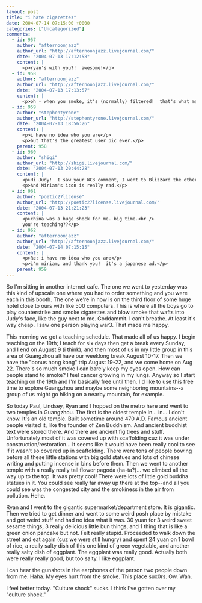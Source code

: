```yaml
---
layout: post
title: "i hate cigarettes"
date: 2004-07-14 07:15:00 +0000
categories: ["Uncategorized"]
comments:
  - id: 957
    author: "afternoonjazz"
    author_url: "http://afternoonjazz.livejournal.com/"
    date: "2004-07-13 17:12:58"
    content: |
      <p>ryan's with you?!  awesome!</p>
  - id: 958
    author: "afternoonjazz"
    author_url: "http://afternoonjazz.livejournal.com/"
    date: "2004-07-13 17:13:57"
    content: |
      <p>oh - when you smoke, it's (normally) filtered!  that's what makes it easier for us than second handers.  i mean, i've been smoke free for over a year, but i remember what it's like.  there's nothing like smoking and gaming at the same time...</p>
  - id: 959
    author: "stephentyrone"
    author_url: "http://stephentyrone.livejournal.com/"
    date: "2004-07-13 18:56:26"
    content: |
      <p>i have no idea who you are</p>
      <p>but that's the greatest user pic ever.</p>
    parent: 958
  - id: 960
    author: "shigi"
    author_url: "http://shigi.livejournal.com/"
    date: "2004-07-13 20:44:28"
    content: |
      <p>Hi Judy!  I saw your WC3 comment, I went to Blizzard the other day for the first time.  I was like going crazy, especially at the life size Diablo that was guarding the front door.  </p>
      <p>And Miriam's icon is really rad.</p>
  - id: 961
    author: "poetic27license"
    author_url: "http://poetic27license.livejournal.com/"
    date: "2004-07-13 21:21:23"
    content: |
      <p>china was a huge shock for me. big time.<br />
      you're teaching??</p>
  - id: 962
    author: "afternoonjazz"
    author_url: "http://afternoonjazz.livejournal.com/"
    date: "2004-07-14 07:15:15"
    content: |
      <p>Re: i have no idea who you are</p>
      <p>i'm miriam, and thank you!  it's a japanese ad.</p>
    parent: 959
---
```


So I'm sitting in another internet cafe. The one we went to yesterday was this kind of upscale one where you had to order something and you were each in this booth. The one we're in now is on the third floor of some huge hotel close to ours with like 500 computers. This is where all the boys go to play counterstrike and smoke cigarettes and blow smoke that wafts into Judy's face, like the guy next to me. Goddammit. I can't breathe. At least it's way cheap. I saw one person playing war3. That made me happy. 

This morning we got a teaching schedule. That made all of us happy. I begin teaching on the 19th; I teach for six days then get a break every Sunday, and I end on August 9 (i think), and then most of us in my little group in this area of Guangzhou all have our weeklong break August 10-17. Then we have the "bonus hong kong" trip August 19-22, and we come home on Aug 22. There's so much smoke I can barely keep my eyes open. How can people stand to smoke? I feel cancer growing in my lungs. Anyway so I start teaching on the 19th and I'm basically free until then. I'd like to use this free time to explore Guangzhou and maybe some neighboring mountains--a group of us might go hiking on a nearby mountain, for example.

So today Paul, Lindsey, Ryan and I hopped on the metro here and went to two temples in Guangzhou. The first is the oldest temple in... in... I don't know. It's an old temple. Built sometime around 470 A.D. Famous ancient people visited it, like the founder of Zen Buddhism. And ancient buddhist text were stored there. And there are ancient fig trees and stuff. Unfortunately most of it was covered up with scaffolding cuz it was under construction/restoration... It seems like it would have been really cool to see if it wasn't so covered up in scaffolding. There were tons of people bowing before all these little stations with big gold statues and lots of chinese writing and putting incense in bins before them. Then we went to another temple with a really really tall flower pagoda (ha-ta?)... we climbed all the way up to the top. It was pretty cool! There were lots of little gold buddha statues in it. You could see really far away up there at the top--and all you could see was the congested city and the smokiness in the air from pollution. Hehe.

Ryan and I went to the gigantic supermarket/department store. It is gigantic. Then we tried to get dinner and went to some weird posh place by mistake and got weird stuff and had no idea what it was. 30 yuan for 3 weird sweet sesame things, 3 really delicious little bun things, and 1 thing that is like a green onion pancake but not. Felt really stupid. Proceeded to walk down the street and eat again (cuz we were still hungry) and spent 24 yuan on 1 bowl of rice, a really salty dish of this one kind of green vegetable, and another really salty dish of eggplant. The eggplant was really good. Actually both were really really good, but too salty. I like eggplant. 

I can hear the gunshots in the earphones of the person two people down from me. Haha. My eyes hurt from the smoke. This place sux0rs. Ow. Wah.

I feel better today. "Culture shock" sucks. I think I've gotten over my "culture shock."